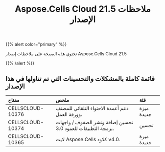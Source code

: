 ﻿---
title: Aspose.Cells Cloud 21.5 ملاحظات الإصدار
second_title: Aspose.Cells Cloud Documen
type: docs
url: /ar/aspose-cells-cloud-21-5-release-notes/
description: Aspose.Cells Cloud يدعم Excel لإنشاء وتحويل ودمج وتقسيم وحماية وتشغيل الكائن الداخلي وما إلى ذلك
weight: 68
---
{{% alert color="primary" %}} 

تحتوي هذه الصفحة على ملاحظات إصدار Aspose.Cells Cloud 21.5

{{% /alert %}} 
## **قائمة كاملة بالمشكلات والتحسينات التي تم تناولها في هذا الإصدار**

|**مفتاح**|**ملخص**|**فئة**|
|:- |:- |:- |
|CELLSCLOUD-10376 |دعم أعمدة الاحتواء التلقائي للمصنف وورقة العمل.| ميزة جديدة|
|CELLSCLOUD-10374 | تحسين إضافة ونشر الصفوف / واجهات برمجة التطبيقات للعمود 3.0.| تحسين|
|CELLSCLOUD-10365 | لايت Aspose.Cells كلاود v4.0.| ميزة جديدة|

